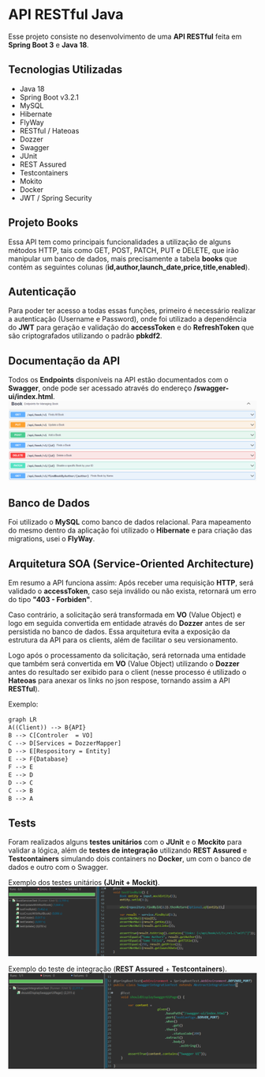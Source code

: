 # API RESTful Java

Esse projeto consiste no desenvolvimento de uma **API RESTful** feita em **Spring Boot 3** e **Java 18**.


## Tecnologias Utilizadas

* Java 18
* Spring Boot v3.2.1
* MySQL
* Hibernate
* FlyWay
* RESTful / Hateoas
* Dozzer
* Swagger
* JUnit
* REST Assured
* Testcontainers
* Mokito
* Docker
* JWT / Spring Security

## Projeto Books

Essa API tem como principais funcionalidades a utilização de alguns métodos HTTP, tais como GET, POST, PATCH, PUT e DELETE, que irão manipular um banco de dados, mais precisamente a tabela **books** que contém as seguintes colunas (**id,author,launch_date,price,title,enabled**).

## Autenticação

Para poder ter acesso a todas essas funções, primeiro é necessário realizar a autenticação (Username e Password), onde foi utilizado a dependência do **JWT** para geração e validação do **accessToken** e do **RefreshToken** que são criptografados utilizando o padrão **pbkdf2**.

## Documentação da API

Todos os **Endpoints** disponíveis na API estão documentados com o **Swagger**, onde pode ser acessado através do endereço **/swagger-ui/index.html**.![](assets/swagger.png)

## Banco de Dados

Foi utilizado o **MySQL** como banco de dados relacional. Para mapeamento do mesmo dentro da aplicação foi utilizado o **Hibernate** e para criação das migrations, usei o **FlyWay**.

## Arquitetura SOA (Service-Oriented Architecture)

Em resumo a API funciona assim: Após receber uma requisição **HTTP**, será validado o **accessToken**, caso seja inválido ou não exista, retornará um erro do tipo **"403 - Forbiden"**.  

Caso contrário, a solicitação será transformada em **VO** (Value Object) e logo em seguida convertida em entidade através do **Dozzer** antes de ser persistida no banco de dados. Essa arquitetura evita a exposição da estrutura da API para os clients, além de facilitar o seu versionamento.

Logo após o processamento da solicitação, será retornada uma entidade que também será convertida em **VO** (Value Object) utilizando o **Dozzer** antes do resultado ser exibido para o client (nesse processo é utilizado o **Hateoas** para anexar os links no json respose, tornando assim a API **RESTful**).

Exemplo:
```mermaid
graph LR
A((Client)) --> B{API}
B --> C[Controler  = VO]
C --> D[Services = DozzerMapper]
D --> E[Respository = Entity]
E --> F{Database}
F --> E
E --> D
D --> C
C --> B
B --> A
```
## Tests
Foram realizados alguns **testes unitários** com o **JUnit** e o **Mockito** para validar a lógica, além de **testes de integração** utilizando **REST Assured** e **Testcontainers**  simulando dois containers no **Docker**, um com o banco de dados e outro com o Swagger.

Exemplo dos testes unitários **(JUnit + Mockit)**.![](assets/junit.png)

Exemplo do teste de integração (**REST Assured** + **Testcontainers**).![](assets/testcontainers.png)